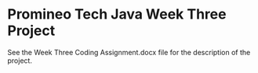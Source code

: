 # Promineo Tech Java Week Three Project
See the Week Three Coding Assignment.docx file for the description of the project.